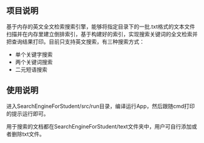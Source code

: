 ## 项目说明

基于内存的英文全文检索搜索引擎，能够将指定目录下的一批.txt格式的文本文件扫描并在内存里建立倒排索引，基于构建好的索引，实现搜索关键词的全文检索并把查询结果打印。目前只支持英文搜索，有三种搜索方式：

- 单个关键字搜索
- 两个关键词搜索
- 二元短语搜索

## 使用说明

进入SearchEngineForStudent/src/run目录，编译运行App，然后跟随cmd打印的提示运行即可。

用于搜索的文档都在SearchEngineForStudent/text文件夹中，用户可自行添加或者删除txt文件。
